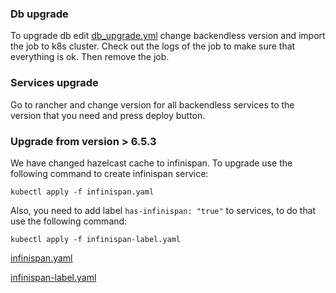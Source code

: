 ### Db upgrade
To upgrade db edit [db_upgrade.yml](yml/bl-upgrade.yml) change backendless version and import the job to k8s cluster.
Check out the logs of the job to make sure that everything is ok. Then remove the job.

### Services upgrade
Go to rancher and change version for all backendless services to the version that you need and press deploy button.

### Upgrade from version > 6.5.3
We have changed hazelcast cache to infinispan. To upgrade use the following command to create infinispan service:
```
kubectl apply -f infinispan.yaml
```
Also, you need to add label `has-infinispan: "true"` to services, to do that use the following command:
```
kubectl apply -f infinispan-label.yaml
```
[infinispan.yaml](yml/infinispan.yaml)

[infinispan-label.yaml](yml/infinispan-label.yaml)